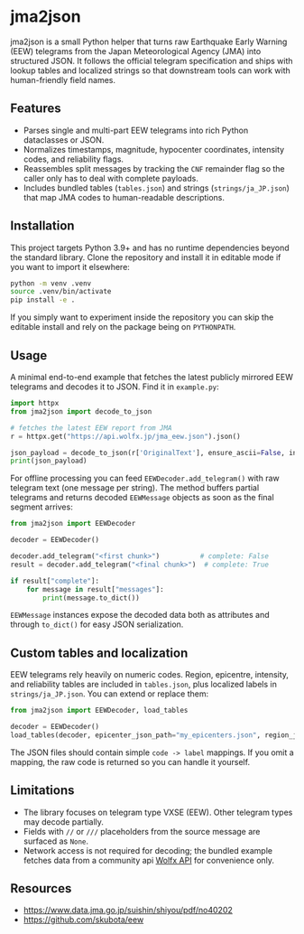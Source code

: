# jma2json

jma2json is a small Python helper that turns raw Earthquake Early Warning (EEW) telegrams from the Japan Meteorological Agency (JMA) into structured JSON. It follows the official telegram specification and ships with lookup tables and localized strings so that downstream tools can work with human-friendly field names.

## Features

- Parses single and multi-part EEW telegrams into rich Python dataclasses or JSON.
- Normalizes timestamps, magnitude, hypocenter coordinates, intensity codes, and reliability flags.
- Reassembles split messages by tracking the `CNF` remainder flag so the caller only has to deal with complete payloads.
- Includes bundled tables (`tables.json`) and strings (`strings/ja_JP.json`) that map JMA codes to human-readable descriptions. 

## Installation

This project targets Python 3.9+ and has no runtime dependencies beyond the standard library. Clone the repository and install it in editable mode if you want to import it elsewhere:

```bash
python -m venv .venv
source .venv/bin/activate
pip install -e .
```

If you simply want to experiment inside the repository you can skip the editable install and rely on the package being on `PYTHONPATH`.

## Usage

A minimal end-to-end example that fetches the latest publicly mirrored EEW telegrams and decodes it to JSON. Find it in `example.py`:

```python
import httpx
from jma2json import decode_to_json

# fetches the latest EEW report from JMA
r = httpx.get("https://api.wolfx.jp/jma_eew.json").json()

json_payload = decode_to_json(r['OriginalText'], ensure_ascii=False, indent=2)
print(json_payload)
```

For offline processing you can feed `EEWDecoder.add_telegram()` with raw telegram text (one message per string). The method buffers partial telegrams and returns decoded `EEWMessage` objects as soon as the final segment arrives:

```python
from jma2json import EEWDecoder

decoder = EEWDecoder()

decoder.add_telegram("<first chunk>")          # complete: False
result = decoder.add_telegram("<final chunk>")  # complete: True

if result["complete"]:
    for message in result["messages"]:
        print(message.to_dict())
```

`EEWMessage` instances expose the decoded data both as attributes and through `to_dict()` for easy JSON serialization.

## Custom tables and localization

EEW telegrams rely heavily on numeric codes. Region, epicentre, intensity, and reliability tables are included in `tables.json`, plus localized labels in `strings/ja_JP.json`. You can extend or replace them:

```python
from jma2json import EEWDecoder, load_tables

decoder = EEWDecoder()
load_tables(decoder, epicenter_json_path="my_epicenters.json", region_json_path="my_regions.json")
```

The JSON files should contain simple `code -> label` mappings. If you omit a mapping, the raw code is returned so you can handle it yourself.

## Limitations

- The library focuses on telegram type VXSE (EEW). Other telegram types may decode partially.
- Fields with `//` or `///` placeholders from the source message are surfaced as `None`.
- Network access is not required for decoding; the bundled example fetches data from a community api [Wolfx API](https://api.wolfx.jp) for convenience only.

## Resources

* https://www.data.jma.go.jp/suishin/shiyou/pdf/no40202
* https://github.com/skubota/eew

